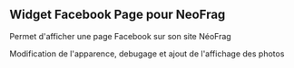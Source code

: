 ## Widget Facebook Page pour NeoFrag

Permet d'afficher une page Facebook sur son site NéoFrag

Modification de l'apparence, debugage et ajout de l'affichage des photos
